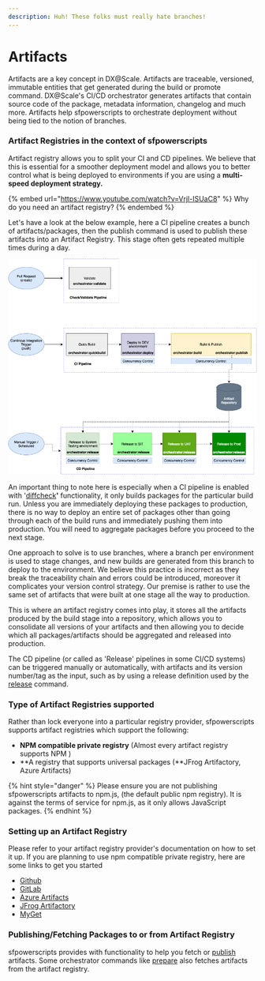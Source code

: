 ```yaml
---
description: Huh! These folks must really hate branches!
---
```


# Artifacts

Artifacts are a key concept in DX@Scale. Artifacts are traceable, versioned, immutable entities that get generated during the build or promote command. DX@Scale's CI/CD orchestrator  generates  artifacts that contain source code of the package, metadata information, changelog and much more. Artifacts help sfpowerscripts to orchestrate deployment without being tied to the notion of branches.

### Artifact Registries in the context of sfpowerscripts

Artifact registry allows you to split your CI and CD pipelines. We believe that this is essential for a smoother deployment model and allows you to better control what is being deployed to environments if you are using a **multi-speed deployment strategy.**

{% embed url="https://www.youtube.com/watch?v=Vrjl-ISUaC8" %}
Why do you need an artifact registry?
{% endembed %}

Let's have a look at the below example, here a CI pipeline creates a bunch of artifacts/packages, then the publish command is used to publish these artifacts into an Artifact Registry. This stage often gets repeated multiple times during a day.

![](<../.gitbook/assets/image (43).png>)

An important thing to note here is especially when a CI pipeline is enabled with '[diffcheck](broken-reference)**'** functionality, it only builds packages for the particular build run. Unless you are immediately deploying these packages to production, there is no way to deploy an entire set of packages other than going through each of the build runs and immediately pushing them into production. You will need to aggregate packages before you proceed to the next stage.

One approach to solve is to use branches, where a branch per environment is used to stage changes, and new builds are generated from this branch to deploy to the environment. We believe this practice is incorrect as they break the traceability chain and errors could be introduced, moreover it complicates your version control strategy. Our premise is rather to use the same set of artifacts that were built at one stage all the way to production.

This is where an artifact registry comes into play, it stores all the artifacts produced by the build stage into a repository, which allows you to consolidate all versions of your artifacts and then allowing you to decide which all packages/artifacts should be aggregated and released into production.

The CD pipeline (or called as 'Release' pipelines in some CI/CD systems) can be triggered manually or automatically, with artifacts and its version number/tag as the input, such as by using a release definition used by the [release](https://github.com/Accenture/sfpowerscripts/tree/ba4858e1388945e7d672d31315886da8b16fb408/faq/release.md) command.

### **Type of Artifact Registries supported**

Rather than lock everyone into a particular registry provider, sfpowerscripts supports artifact registries which support the following:

* **NPM compatible private registry** (Almost every artifact registry supports NPM )
* **A registry that supports universal packages (**JFrog Artifactory, Azure Artifacts)

{% hint style="danger" %}
Please ensure you are not publishing sfpowerscripts artifacts to npm.js, (the default public npm registry). It is against the terms of service for npm.js, as it only allows JavaScript packages.
{% endhint %}

### Setting up an Artifact Registry

Please refer to your artifact registry provider's documentation on how to set it up. If you are planning to use npm compatible private registry, here are some links to get you started

* [Github](https://docs.github.com/en/packages/guides/configuring-npm-for-use-with-github-packages)
* [GitLab](https://docs.gitlab.com/ee/user/packages/npm\_registry/)
* [Azure Artifacts](https://docs.microsoft.com/en-us/azure/devops/artifacts/get-started-npm?view=azure-devops)
* [JFrog Artifactory](https://www.jfrog.com/confluence/display/JFROG/npm+Registry)
* [MyGet](https://docs.myget.org/docs/reference/myget-npm-support)

### Publishing/Fetching Packages to or from Artifact Registry

sfpowerscripts provides with functionality to help you fetch or [publish](../projects/sfpowerscripts/orchestrator/publish.md) artifacts. Some orchestrator commands like [prepare](../projects/sfpowerscripts/orchestrator/prepare/) also fetches artifacts from the artifact registry.
